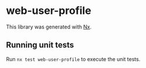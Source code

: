 # web-user-profile

This library was generated with [Nx](https://nx.dev).

## Running unit tests

Run `nx test web-user-profile` to execute the unit tests.
